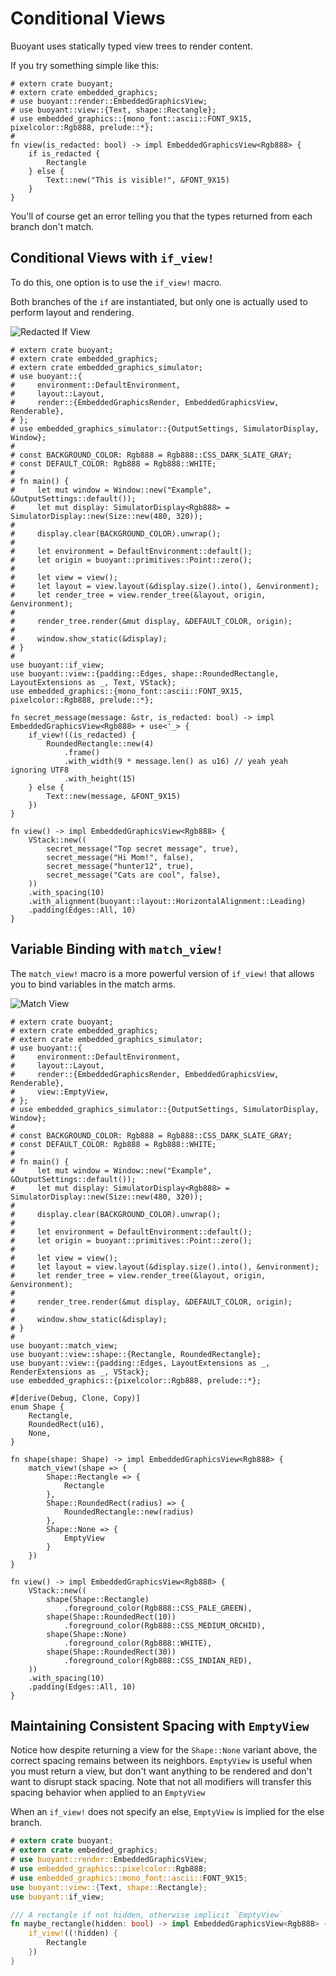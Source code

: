 # Conditional Views

Buoyant uses statically typed view trees to render content.

If you try something simple like this:

```rust,compile_fail
# extern crate buoyant;
# extern crate embedded_graphics;
# use buoyant::render::EmbeddedGraphicsView;
# use buoyant::view::{Text, shape::Rectangle};
# use embedded_graphics::{mono_font::ascii::FONT_9X15, pixelcolor::Rgb888, prelude::*};
#
fn view(is_redacted: bool) -> impl EmbeddedGraphicsView<Rgb888> {
    if is_redacted {
        Rectangle
    } else {
        Text::new("This is visible!", &FONT_9X15)
    }
}
```

You'll of course get an error telling you that the types returned from each branch don't
match.

## Conditional Views with `if_view!`

To do this, one option is to use the `if_view!` macro.

Both branches of the `if` are instantiated, but only one is actually used to perform
layout and rendering.

![Redacted If View](./images/if-redacted.png)

```rust,no_run
# extern crate buoyant;
# extern crate embedded_graphics;
# extern crate embedded_graphics_simulator;
# use buoyant::{
#     environment::DefaultEnvironment,
#     layout::Layout,
#     render::{EmbeddedGraphicsRender, EmbeddedGraphicsView, Renderable},
# };
# use embedded_graphics_simulator::{OutputSettings, SimulatorDisplay, Window};
# 
# const BACKGROUND_COLOR: Rgb888 = Rgb888::CSS_DARK_SLATE_GRAY;
# const DEFAULT_COLOR: Rgb888 = Rgb888::WHITE;
# 
# fn main() {
#     let mut window = Window::new("Example", &OutputSettings::default());
#     let mut display: SimulatorDisplay<Rgb888> = SimulatorDisplay::new(Size::new(480, 320));
# 
#     display.clear(BACKGROUND_COLOR).unwrap();
# 
#     let environment = DefaultEnvironment::default();
#     let origin = buoyant::primitives::Point::zero();
# 
#     let view = view();
#     let layout = view.layout(&display.size().into(), &environment);
#     let render_tree = view.render_tree(&layout, origin, &environment);
# 
#     render_tree.render(&mut display, &DEFAULT_COLOR, origin);
# 
#     window.show_static(&display);
# }
# 
use buoyant::if_view;
use buoyant::view::{padding::Edges, shape::RoundedRectangle, LayoutExtensions as _, Text, VStack};
use embedded_graphics::{mono_font::ascii::FONT_9X15, pixelcolor::Rgb888, prelude::*};

fn secret_message(message: &str, is_redacted: bool) -> impl EmbeddedGraphicsView<Rgb888> + use<'_> {
    if_view!((is_redacted) {
        RoundedRectangle::new(4)
            .frame()
            .with_width(9 * message.len() as u16) // yeah yeah ignoring UTF8
            .with_height(15)
    } else {
        Text::new(message, &FONT_9X15)
    })
}

fn view() -> impl EmbeddedGraphicsView<Rgb888> {
    VStack::new((
        secret_message("Top secret message", true),
        secret_message("Hi Mom!", false),
        secret_message("hunter12", true),
        secret_message("Cats are cool", false),
    ))
    .with_spacing(10)
    .with_alignment(buoyant::layout::HorizontalAlignment::Leading)
    .padding(Edges::All, 10)
}
```

## Variable Binding with `match_view!`

The `match_view!` macro is a more powerful version of `if_view!` that allows you to bind
variables in the match arms.

![Match View](./images/match.png)

```rust,no_run
# extern crate buoyant;
# extern crate embedded_graphics;
# extern crate embedded_graphics_simulator;
# use buoyant::{
#     environment::DefaultEnvironment,
#     layout::Layout,
#     render::{EmbeddedGraphicsRender, EmbeddedGraphicsView, Renderable},
#     view::EmptyView,
# };
# use embedded_graphics_simulator::{OutputSettings, SimulatorDisplay, Window};
#
# const BACKGROUND_COLOR: Rgb888 = Rgb888::CSS_DARK_SLATE_GRAY;
# const DEFAULT_COLOR: Rgb888 = Rgb888::WHITE;
#
# fn main() {
#     let mut window = Window::new("Example", &OutputSettings::default());
#     let mut display: SimulatorDisplay<Rgb888> = SimulatorDisplay::new(Size::new(480, 320));
#
#     display.clear(BACKGROUND_COLOR).unwrap();
#
#     let environment = DefaultEnvironment::default();
#     let origin = buoyant::primitives::Point::zero();
#
#     let view = view();
#     let layout = view.layout(&display.size().into(), &environment);
#     let render_tree = view.render_tree(&layout, origin, &environment);
#
#     render_tree.render(&mut display, &DEFAULT_COLOR, origin);
#
#     window.show_static(&display);
# }
#
use buoyant::match_view;
use buoyant::view::shape::{Rectangle, RoundedRectangle};
use buoyant::view::{padding::Edges, LayoutExtensions as _, RenderExtensions as _, VStack};
use embedded_graphics::{pixelcolor::Rgb888, prelude::*};

#[derive(Debug, Clone, Copy)]
enum Shape {
    Rectangle,
    RoundedRect(u16),
    None,
}

fn shape(shape: Shape) -> impl EmbeddedGraphicsView<Rgb888> {
    match_view!(shape => {
        Shape::Rectangle => {
            Rectangle
        },
        Shape::RoundedRect(radius) => {
            RoundedRectangle::new(radius)
        },
        Shape::None => {
            EmptyView
        }
    })
}

fn view() -> impl EmbeddedGraphicsView<Rgb888> {
    VStack::new((
        shape(Shape::Rectangle)
            .foreground_color(Rgb888::CSS_PALE_GREEN),
        shape(Shape::RoundedRect(10))
            .foreground_color(Rgb888::CSS_MEDIUM_ORCHID),
        shape(Shape::None)
            .foreground_color(Rgb888::WHITE),
        shape(Shape::RoundedRect(30))
            .foreground_color(Rgb888::CSS_INDIAN_RED),
    ))
    .with_spacing(10)
    .padding(Edges::All, 10)
}
```

## Maintaining Consistent Spacing with `EmptyView`

Notice how despite returning a view for the `Shape::None` variant above, the correct spacing
remains between its neighbors. `EmptyView` is useful when you must return a view, but
don't want anything to be rendered and don't want to disrupt stack spacing. Note that
not all modifiers will transfer this spacing behavior when applied to an `EmptyView`

When an `if_view!` does not specify an else, `EmptyView` is implied for the else branch.

```rust
# extern crate buoyant;
# extern crate embedded_graphics;
# use buoyant::render::EmbeddedGraphicsView;
# use embedded_graphics::pixelcolor::Rgb888;
# use embedded_graphics::mono_font::ascii::FONT_9X15;
use buoyant::view::{Text, shape::Rectangle};
use buoyant::if_view;

/// A rectangle if not hidden, otherwise implicit `EmptyView`
fn maybe_rectangle(hidden: bool) -> impl EmbeddedGraphicsView<Rgb888> {
    if_view!((!hidden) {
        Rectangle
    })
}
```
